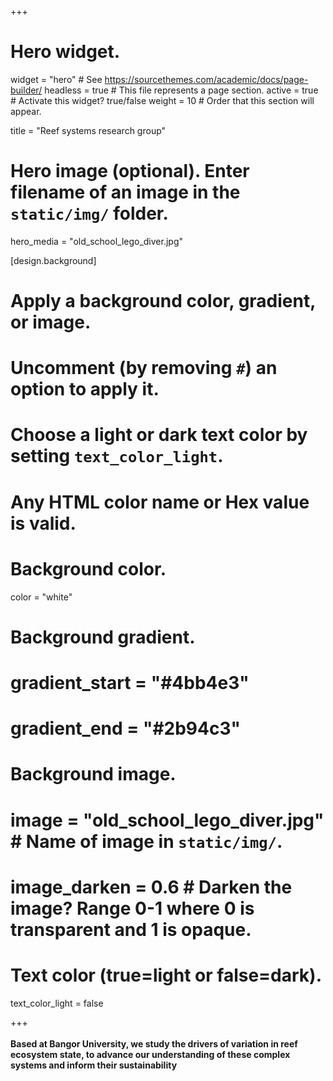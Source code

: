 +++
# Hero widget.
widget = "hero"  # See https://sourcethemes.com/academic/docs/page-builder/
headless = true  # This file represents a page section.
active = true  # Activate this widget? true/false
weight = 10  # Order that this section will appear.

title = "Reef systems research group"

# Hero image (optional). Enter filename of an image in the `static/img/` folder.
hero_media = "old_school_lego_diver.jpg"

[design.background]
  # Apply a background color, gradient, or image.
  #   Uncomment (by removing `#`) an option to apply it.
  #   Choose a light or dark text color by setting `text_color_light`.
  #   Any HTML color name or Hex value is valid.

  # Background color.
   color = "white"

  # Background gradient.
  # gradient_start = "#4bb4e3"
  # gradient_end = "#2b94c3"

  # Background image.
  # image = "old_school_lego_diver.jpg"  # Name of image in `static/img/`.
  # image_darken = 0.6  # Darken the image? Range 0-1 where 0 is transparent and 1 is opaque.

  # Text color (true=light or false=dark).
  text_color_light = false


+++
<br>  
**Based at Bangor University, we study the drivers of variation in reef ecosystem state, to advance our understanding of these complex systems and inform their sustainability**
